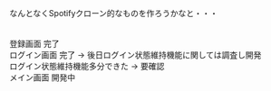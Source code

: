 なんとなくSpotifyクローン的なものを作ろうかなと・・・<br>
<br><br>
登録画面 完了<br>
ログイン画面 完了 -> 後日ログイン状態維持機能に関しては調査し開発<br>
ログイン状態維持機能多分できた -> 要確認<br>
メイン画面 開発中<br>
